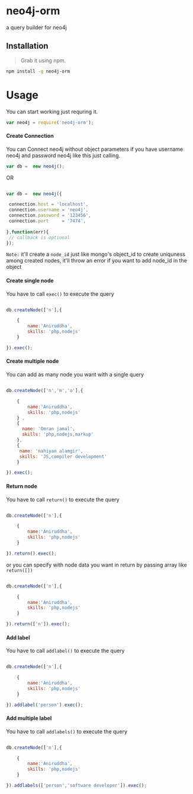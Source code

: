 # neo4j-orm
a query builder for neo4j

## Installation
> Grab it using npm.

```bash
npm install -g neo4j-orm
```

# Usage #

You can start working just requring it.

```js
var neo4j = require('neo4j-orm');
```

#### Create Connection #

You can Connect neo4j without object parameters if you have username neo4j and password neo4j like this just calling. 

```js
var db =  new neo4j();
```
OR 

```js

var db =  new neo4j({

 connection.host = 'localhost',
 connection.username = 'neo4j',
 connection.password = '123456',
 connection.port     = '7474',
 
},function(err){
 // callback is optional
});
```

 `Note:` it'll create a `node_id` just like mongo's object_id to create uniquness among created nodes, it'll throw an error if you want to add node_id in the object 


#### Create single node #
You have to call `exec()` to execute the query 

```js

db.createNode(['n'],{

	{
		name:'Aniruddha',
		skills: 'php,nodejs'
	}

}).exec();

```

#### Create multiple node #
You can add as many node you want with a single query

```js

db.createNode(['n','m','o'],{

	{
		name:'Aniruddha',
		skills: 'php,nodejs'
	} , 
	{
	  name: 'Omran jamal',
	  skills: 'php,nodejs,markup'
	},
	{
	 name: 'nahiyan alamgir',
	 skills: 'JS,compiler development'
	}

}).exec();

```

#### Return node #
You have to call `return()` to execute the query 

```js

db.createNode(['n'],{

	{
		name:'Aniruddha',
		skills: 'php,nodejs'
	}

}).return().exec();

```
or you can specify with node data you want in return by passing array like `return([])`

```js

db.createNode(['n'],{

	{
		name:'Aniruddha',
		skills: 'php,nodejs'
	}

}).return(['n']).exec();

```
#### Add label #
You have to call `addlabel()` to execute the query 

```js

db.createNode(['n'],{

	{
		name:'Aniruddha',
		skills: 'php,nodejs'
	}

}).addlabel('person').exec();

```

#### Add multiple label #
You have to call `addlabels()` to execute the query 

```js

db.createNode(['n'],{

	{
		name:'Aniruddha',
		skills: 'php,nodejs'
	}

}).addlabels(['person','software developer']).exec();

```

